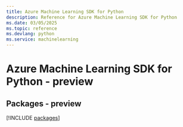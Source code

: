 ```yaml
---
title: Azure Machine Learning SDK for Python
description: Reference for Azure Machine Learning SDK for Python
ms.date: 03/05/2025
ms.topic: reference
ms.devlang: python
ms.service: machinelearning
---
```

# Azure Machine Learning SDK for Python - preview
## Packages - preview
[!INCLUDE [packages](machine-learning-index.md)]